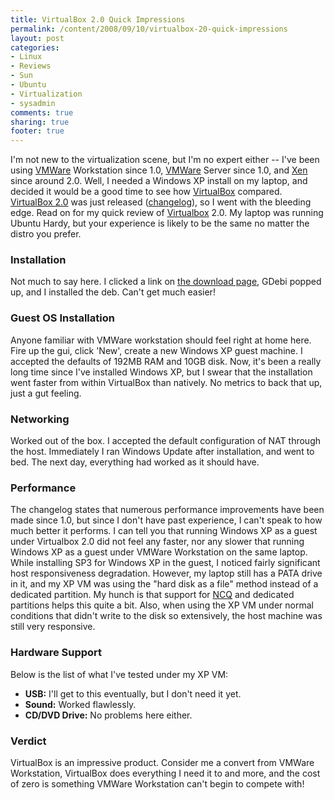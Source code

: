 ```yaml
---
title: VirtualBox 2.0 Quick Impressions
permalink: /content/2008/09/10/virtualbox-20-quick-impressions
layout: post
categories:
- Linux
- Reviews
- Sun
- Ubuntu
- Virtualization
- sysadmin
comments: true
sharing: true
footer: true
---
```

I'm not new to the virtualization scene, but I'm no expert either -- I've been
using [VMWare](http://www.vmware.com) Workstation since 1.0,
[VMWare](http://www.vmware.com) Server since 1.0, and
[Xen](http://www.xensource.org) since around 2.0. Well, I needed a Windows XP
install on my laptop, and decided it would be a good time to see how
[VirtualBox](http://www.virtualbox.org) compared. [VirtualBox
2.0](http://www.virtualbox.org) was just released
([changelog](http://www.virtualbox.org/wiki/Changelog)), so I went with the
bleeding edge. Read on for my quick review of
[Virtualbox](http://www.virtualbox.org) 2.0.  My laptop was running Ubuntu
Hardy, but your experience is likely to be the same no matter the distro you
prefer.

### Installation

Not much to say here. I clicked a link on [the download
page](http://www.virtualbox.org/wiki/Downloads), GDebi popped up, and I
installed the deb. Can't get much easier!

### Guest OS Installation

Anyone familiar with VMWare workstation should feel right at home here. Fire
up the gui, click 'New', create a new Windows XP guest machine. I accepted the
defaults of 192MB RAM and 10GB disk. Now, it's been a really long time since
I've installed Windows XP, but I swear that the installation went faster from
within VirtualBox than natively. No metrics to back that up, just a gut
feeling.

### Networking

Worked out of the box. I accepted the default configuration of NAT through the
host. Immediately I ran Windows Update after installation, and went to bed.
The next day, everything had worked as it should have.

### Performance

The changelog states that numerous performance improvements have been made
since 1.0, but since I don't have past experience, I can't speak to how much
better it performs. I can tell you that running Windows XP as a guest under
Virtualbox 2.0 did not feel any faster, nor any slower that running Windows XP
as a guest under VMWare Workstation on the same laptop. While installing SP3
for Windows XP in the guest, I noticed fairly significant host responsiveness
degradation. However, my laptop still has a PATA drive in it, and my XP VM was
using the "hard disk as a file" method instead of a dedicated partition. My
hunch is that support for [NCQ](http://en.wikipedia.org/wiki/NCQ) and
dedicated partitions helps this quite a bit. Also, when using the XP VM under
normal conditions that didn't write to the disk so extensively, the host
machine was still very responsive.

### Hardware Support

Below is the list of what I've tested under my XP VM:

  * **USB:** I'll get to this eventually, but I don't need it yet.
  * **Sound:** Worked flawlessly. 
  * **CD/DVD Drive:** No problems here either.

### Verdict

VirtualBox is an impressive product. Consider me a convert from VMWare
Workstation, VirtualBox does everything I need it to and more, and the cost of
zero is something VMWare Workstation can't begin to compete with!

